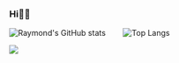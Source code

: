 ### Hi🙋‍♂️

![Raymond's GitHub stats](https://github-readme-stats.vercel.app/api?username=RaymondMeng&height=200&count_private=true&show_icons=true&theme=tokyonight)$~~~~~~~$
![Top Langs](https://github-readme-stats.vercel.app/api/top-langs/?username=RaymondMeng&layout=compact&height=200&theme=onedark&hide=Assembly,V,GLSL,HTML,VHDL,SystemVerilog,Tcl,JavaScript,Stata)

![](https://komarev.com/ghpvc/?username=RaymondMeng)  

